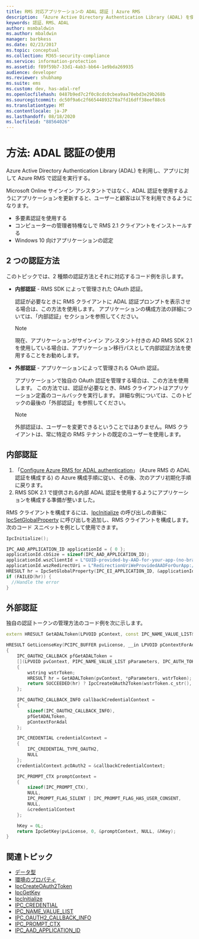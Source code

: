 ```yaml
---
title: RMS 対応アプリケーションの ADAL 認証 | Azure RMS
description: 「Azure Active Directory Authentication Library (ADAL) を使用して Azure RMS でアプリを認証する方法」を参照してください。
keywords: 認証、RMS、ADAL
author: msmbaldwin
ms.author: mbaldwin
manager: barbkess
ms.date: 02/23/2017
ms.topic: conceptual
ms.collection: M365-security-compliance
ms.service: information-protection
ms.assetid: f89f59b7-33d1-4ab3-bb64-1e9bda269935
audience: developer
ms.reviewer: shubhamp
ms.suite: ems
ms.custom: dev, has-adal-ref
ms.openlocfilehash: 0487b9ed7c2f0c8cdc0cbea9aa70ebd3e29b268b
ms.sourcegitcommit: dc50f9a6c2f66544893278a7fd16dff38eef88c6
ms.translationtype: MT
ms.contentlocale: ja-JP
ms.lasthandoff: 08/18/2020
ms.locfileid: "88564026"
---
```

# <a name="how-to-use-adal-authentication"></a>方法: ADAL 認証の使用

Azure Active Directory Authentication Library (ADAL) を利用し、アプリに対して Azure RMS で認証を実行する。

Microsoft Online サインイン アシスタントではなく、ADAL 認証を使用するようにアプリケーションを更新すると、ユーザーと顧客は以下を利用できるようになります。

- 多要素認証を使用する
- コンピューターの管理者特権なしで RMS 2.1 クライアントをインストールする
- Windows 10 向けアプリケーションの認定

## <a name="two-approaches-to-authentication"></a>2 つの認証方法

このトピックでは、2 種類の認証方法とそれに対応するコード例を示します。

- **内部認証** - RMS SDK によって管理された OAuth 認証。

  認証が必要なときに RMS クライアントに ADAL 認証プロンプトを表示させる場合は、この方法を使用します。 アプリケーションの構成方法の詳細については、「内部認証」セクションを参照してください。

  > [!Note]
  > 現在、アプリケーションがサインイン アシスタント付きの AD RMS SDK 2.1 を使用している場合は、アプリケーション移行パスとして内部認証方法を使用することをお勧めします。

- **外部認証** - アプリケーションによって管理される OAuth 認証。

  アプリケーションで独自の OAuth 認証を管理する場合は、この方法を使用します。 この方法では、認証が必要なとき、RMS クライアントはアプリケーション定義のコールバックを実行します。 詳細な例については、このトピックの最後の「外部認証」を参照してください。

  > [!Note]
  > 外部認証は、ユーザーを変更できるということではありません。RMS クライアントは、常に特定の RMS テナントの既定のユーザーを使用します。

## <a name="internal-authentication"></a>内部認証

1. 「[Configure Azure RMS for ADAL authentication](adal-auth.md)」 (Azure RMS の ADAL 認証を構成する) の Azure 構成手順に従い、その後、次のアプリ初期化手順に戻ります。
2. RMS SDK 2.1 で提供される内部 ADAL 認証を使用するようにアプリケーションを構成する準備が整いました。

RMS クライアントを構成するには、[IpcInitialize](https://msdn.microsoft.com/library/jj127295.aspx) の呼び出しの直後に [IpcSetGlobalProperty](https://msdn.microsoft.com/library/hh535270.aspx) に呼び出しを追加し、RMS クライアントを構成します。 次のコード スニペットを例として使用できます。

```cpp
IpcInitialize();

IPC_AAD_APPLICATION_ID applicationId = { 0 };
applicationId.cbSize = sizeof(IPC_AAD_APPLICATION_ID);
applicationId.wszClientId = L"GUID-provided-by-AAD-for-your-app-(no-brackets)";
applicationId.wszRedirectUri = L"RedirectionUriWeProvidedAADForOurApp://authorize";
HRESULT hr = IpcSetGlobalProperty(IPC_EI_APPLICATION_ID, &applicationId);
if (FAILED(hr)) {
  //Handle the error
}
```

## <a name="external-authentication"></a>外部認証

独自の認証トークンの管理方法のコード例を次に示します。

```cpp
extern HRESULT GetADALToken(LPVOID pContext, const IPC_NAME_VALUE_LIST& Parameters, __out wstring wstrToken) throw();

HRESULT GetLicenseKey(PCIPC_BUFFER pvLicense, __in LPVOID pContextForAdal, __out IPC_KEY_HANDLE &hKey)
{
    IPC_OAUTH2_CALLBACK pfGetADALToken =
    [](LPVOID pvContext, PIPC_NAME_VALUE_LIST pParameters, IPC_AUTH_TOKEN_HANDLE* phAuthToken) -> HRESULT
    {
        wstring wstrToken;
        HRESULT hr = GetADALToken(pvContext, *pParameters, wstrToken);
        return SUCCEEDED(hr) ? IpcCreateOAuth2Token(wstrToken.c_str(), OUT phAuthToken) : hr;
    };

    IPC_OAUTH2_CALLBACK_INFO callbackCredentialContext =
    {
        sizeof(IPC_OAUTH2_CALLBACK_INFO),
        pfGetADALToken,
        pContextForAdal
    };

    IPC_CREDENTIAL credentialContext =
    {
        IPC_CREDENTIAL_TYPE_OAUTH2,
        NULL
    };
    credentialContext.pcOAuth2 = &callbackCredentialContext;

    IPC_PROMPT_CTX promptContext =
    {
        sizeof(IPC_PROMPT_CTX),
        NULL,
        IPC_PROMPT_FLAG_SILENT | IPC_PROMPT_FLAG_HAS_USER_CONSENT,
        NULL,
        &credentialContext
    };

    hKey = 0L;
    return IpcGetKey(pvLicense, 0, &promptContext, NULL, &hKey);
}
```

## <a name="related-topics"></a>関連トピック

- [データ型](https://msdn.microsoft.com/library/hh535288.aspx)
- [環境のプロパティ](https://msdn.microsoft.com/library/hh535247.aspx)
- [IpcCreateOAuth2Token](https://msdn.microsoft.com/library/mt661866.aspx)
- [IpcGetKey](https://msdn.microsoft.com/library/hh535263.aspx)
- [IpcInitialize](https://msdn.microsoft.com/library/jj127295.aspx)
- [IPC_CREDENTIAL](https://msdn.microsoft.com/library/hh535275.aspx)
- [IPC_NAME_VALUE_LIST](https://msdn.microsoft.com/library/hh535277.aspx)
- [IPC_OAUTH2_CALLBACK_INFO](https://msdn.microsoft.com/library/mt661868.aspx)
- [IPC_PROMPT_CTX](https://msdn.microsoft.com/library/hh535278.aspx)
- [IPC_AAD_APPLICATION_ID](https://msdn.microsoft.com/library/mt661867.aspx)
